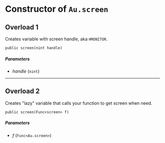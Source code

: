 # Constructor of `Au.screen`

## Overload 1

Creates variable with screen handle, aka `HMONITOR`.

```
public screen(nint handle)
```

##### Parameters

- *handle*  (`nint`)

* * *

## Overload 2

Creates "lazy" variable that calls your function to get screen when need.

```
public screen(Func<screen> f)
```

##### Parameters

- *f*  (`Func<Au.screen>`)